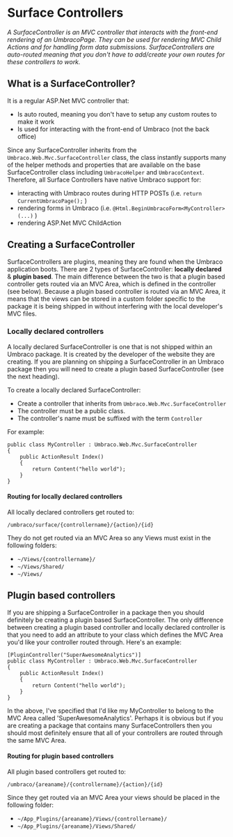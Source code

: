 # Surface Controllers

_A SurfaceController is an MVC controller that interacts with the front-end rendering of an UmbracoPage. They can be used for rendering MVC Child Actions and for handling form data submissions. SurfaceControllers are auto-routed meaning that you don't have to add/create your own routes for these controllers to work._

## What is a SurfaceController?

It is a regular ASP.Net MVC controller that:

* Is auto routed, meaning you don't have to setup any custom routes to make it work
* Is used for interacting with the front-end of Umbraco (not the back office)

Since any SurfaceController inherits from the `Umbraco.Web.Mvc.SurfaceController` class, the class instantly supports many of the helper methods and properties that are available on the base SurfaceController class including `UmbracoHelper` and `UmbracoContext`. Therefore, all Surface Controllers have native Umbraco support for:

* interacting with Umbraco routes during HTTP POSTs (i.e. `return CurrentUmbracoPage();` )
* rendering forms in Umbraco (i.e. `@Html.BeginUmbracoForm<MyController>(...)` )
* rendering ASP.Net MVC ChildAction 

## Creating a SurfaceController

SurfaceControllers are plugins, meaning they are found when the Umbraco application boots. There are 2 types of SurfaceController: **locally declared** & **plugin based**. The main difference between the two is that a plugin based controller gets routed via an MVC Area, which is defined in the controller (see below). Because a plugin based controller is routed via an MVC Area, it means that the views can be stored in a custom folder specific to the package it is being shipped in without interfering with the local developer's MVC files.

### Locally declared controllers

A locally declared SurfaceController is one that is not shipped within an Umbraco package. It is created by the developer of the website they are creating. If you are planning on shipping a SurfaceController in an Umbraco package then you will need to create a plugin based SurfaceController (see the next heading).

To create a locally declared SurfaceController: 

* Create a controller that inherits from `Umbraco.Web.Mvc.SurfaceController`
* The controller must be a public class.
* The controller's name must be suffixed with the term `Controller`

For example:

	public class MyController : Umbraco.Web.Mvc.SurfaceController
	{
		public ActionResult Index() 
		{
			return Content("hello world");
		}
	}

#### Routing for locally declared controllers

All locally declared controllers get routed to:

    /umbraco/surface/{controllername}/{action}/{id}

They do not get routed via an MVC Area so any Views must exist in the following folders:

* `~/Views/{controllername}/`
* `~/Views/Shared/`
* `~/Views/`

## Plugin based controllers

If you are shipping a SurfaceController in a package then you should definitely be creating a plugin based SurfaceController. The only difference between creating a plugin based controller and locally declared controller is that you need to add an attribute to your class which defines the MVC Area you'd like your controller routed through. Here's an example:

	[PluginController("SuperAwesomeAnalytics")]
	public class MyController : Umbraco.Web.Mvc.SurfaceController
	{
		public ActionResult Index() 
		{
			return Content("hello world");
		}
	}

In the above, I've specified that I'd like my MyController to belong to the MVC Area called 'SuperAwesomeAnalytics'. Perhaps it is obvious but if you are creating a package that contains many SurfaceControllers then you should most definitely ensure that all of your controllers are routed through the same MVC Area.

#### Routing for plugin based controllers

All plugin based controllers get routed to:

    /umbraco/{areaname}/{controllername}/{action}/{id}

Since they get routed via an MVC Area your views should be placed in the following folder:

* `~/App_Plugins/{areaname}/Views/{controllername}/`
* `~/App_Plugins/{areaname}/Views/Shared/`
